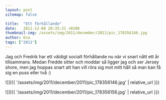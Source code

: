 ```yaml
---
layout: post
sitemap: false

title:  "Ett förhållande"
date:   2011-12-08 20:35:21 +0100
thumbnail-img: /assets/img/2011/december/2011/pic_178356146.jpg
author: Eva
tags: ["2011"]
---
```


Jag och Fredrik har ett väldigt socialt förhållande nu när vi snart nått ett år tillsammans. Medan Fredde sitter och moddar så ligger jag och ser Jersey shore, men jag hoppas snart att han vill röra sig mot mitt håll så man kan få sig en puss eller två :)

![]({{ '/assets/img/2011/december/2011/pic_178356146.jpg'  | relative_url }})

![]({{ '/assets/img/2011/december/2011/pic_178356156.jpg'  | relative_url }})

